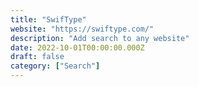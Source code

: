 ```yaml
---
title: "SwifType"
website: "https://swiftype.com/"
description: "Add search to any website"
date: 2022-10-01T00:00:00.000Z
draft: false
category: ["Search"]
---
```

